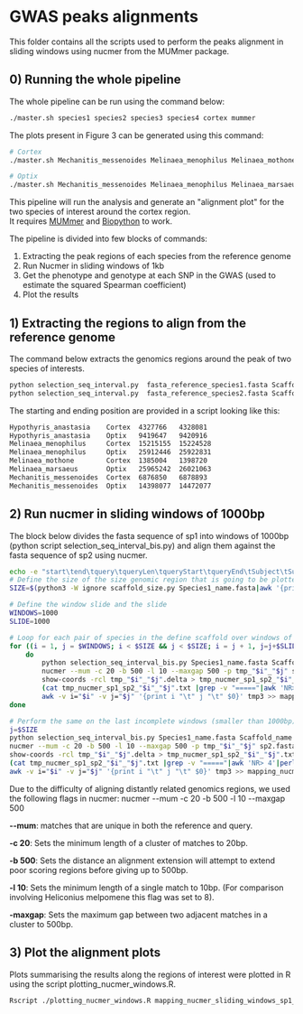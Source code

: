 # GWAS peaks alignments

This folder contains all the scripts used to perform the peaks alignment in sliding windows using nucmer from the MUMmer package.

## 0) Running the whole pipeline

The whole pipeline can be run using the command below: 

``` bash
./master.sh species1 species2 species3 species4 cortex mummer
```

The plots present in Figure 3 can be generated using this command:
``` bash
# Cortex
./master.sh Mechanitis_messenoides Melinaea_menophilus Melinaea_mothone Hypothyris_anastasia Cortex mummer

# Optix
./master.sh Mechanitis_messenoides Melinaea_menophilus Melinaea_marsaeus Hypothyris_anastasia Optix mummer
```

This pipeline will run the analysis and generate an "alignment plot" for the two species of interest around the cortex region.  
It requires  [MUMmer](https://mummer.sourceforge.net/manual/) and [Biopython](http://biopython.org/) to work. 

The pipeline is divided into few blocks of commands:
1) Extracting the peak regions of each species from the reference genome
2) Run Nucmer in sliding windows of 1kb
3) Get the phenotype and genotype at each SNP in the GWAS (used to estimate the squared Spearman coefficient)
4) Plot the results

## 1) Extracting the regions to align from the reference genome

The command below extracts the genomics regions around the peak of two species of interests.

``` bash
python selection_seq_interval.py  fasta_reference_species1.fasta Scaffold_name starting_position_species1 end_position_species1 Species1_name > Species1_name.fasta
python selection_seq_interval.py  fasta_reference_species2.fasta Scaffold_name starting_position_species2 end_position_species2 Species2_name > Species2_name.fasta
```

The starting and ending position are provided in a script looking like this: 
``` bash
Hypothyris_anastasia    Cortex  4327766   4328081
Hypothyris_anastasia    Optix   9419647   9420916
Melinaea_menophilus     Cortex  15215155  15224528
Melinaea_menophilus     Optix   25912446  25922831
Melinaea_mothone        Cortex  1385004   1398720
Melinaea_marsaeus       Optix   25965242  26021063
Mechanitis_messenoides  Cortex  6876850   6878893
Mechanitis_messenoides  Optix   14398077  14472077
```

## 2) Run nucmer in sliding windows of 1000bp
The block below divides the fasta sequence of sp1 into windows of 1000bp (python script selection_seq_interval_bis.py) and align them against the fasta sequence of sp2 using nucmer. 

``` bash
echo -e "start\tend\tquery\tqueryLen\tqueryStart\tqueryEnd\tSubject\tSubjectLen\tSubjectStart\tSubjectEnd\tIdentity" >  mapping_nucmer_sliding_windows_sp1_sp2.txt
# Define the size of the size genomic region that is going to be plotted
SIZE=$(python3 -W ignore scaffold_size.py Species1_name.fasta|awk '{print $2}')

# Define the window slide and the slide
WINDOWS=1000
SLIDE=1000

# Loop for each pair of species in the define scaffold over windows of the same size
for ((i = 1, j = $WINDOWS; i < $SIZE && j < $SIZE; i = j + 1, j=j+$SLIDE)) 
	do
		python selection_seq_interval_bis.py Species1_name.fasta Scaffold_name $i $j > sp1_"$i"_"$j".fasta # get a fasta for a window of 1000bp
		nucmer --mum -c 20 -b 500 -l 10 --maxgap 500 -p tmp_"$i"_"$j" sp2.fasta sp1_"$i"_"$j".fasta # align the window of 1000bp against sp2
		show-coords -rcl tmp_"$i"_"$j".delta > tmp_nucmer_sp1_sp2_"$i"_"$j".txt # Transform the raw mummer output into an output that shows the coordinate
		(cat tmp_nucmer_sp1_sp2_"$i"_"$j".txt |grep -v "====="|awk 'NR> 4'|perl -pe 's/ +/\t/g' |perl -pe 's/^\t//g'|perl -pe 's/\|\t//g'|awk '{print $12"\t"$8"\t"$1"\t"$2"\t"$13"\t"$9"\t"$3"\t"$4"\t"$7}') > tmp3 # extract the useful information for the mummer results and reshape it for plotting
		awk -v i="$i" -v j="$j" '{print i "\t" j "\t" $0}' tmp3 >> mapping_nucmer_sliding_windows_sp1_sp2.txt # Add window number to the final output
done

# Perform the same on the last incomplete windows (smaller than 1000bp)
j=$SIZE
python selection_seq_interval_bis.py Species1_name.fasta Scaffold_name $i $j > sp1_"$i"_"$j".fasta # get a fasta for a window of 1000bp
nucmer --mum -c 20 -b 500 -l 10 --maxgap 500 -p tmp_"$i"_"$j" sp2.fasta sp1_"$i"_"$j".fasta # align the window of 1000bp against sp2
show-coords -rcl tmp_"$i"_"$j".delta > tmp_nucmer_sp1_sp2_"$i"_"$j".txt # Transform the raw mummer output into an output that shows the coordinate
(cat tmp_nucmer_sp1_sp2_"$i"_"$j".txt |grep -v "====="|awk 'NR> 4'|perl -pe 's/ +/\t/g' |perl -pe 's/^\t//g'|perl -pe 's/\|\t//g'|awk '{print $12"\t"$8"\t"$1"\t"$2"\t"$13"\t"$9"\t"$3"\t"$4"\t"$7}') > tmp3 # extract the useful information for the mummer results and reshape it for plotting
awk -v i="$i" -v j="$j" '{print i "\t" j "\t" $0}' tmp3 >> mapping_nucmer_sliding_windows_sp1_sp2.txt # Add window number to the final output
```

Due to the difficulty of aligning distantly related genomics regions, we used the following flags in nucmer:
nucmer --mum -c 20 -b 500 -l 10 --maxgap 500

**--mum**: matches that are unique in both the reference and query.

**-c 20**: Sets the minimum length of a cluster of matches to 20bp.

**-b 500**: Sets the distance an alignment extension will attempt to extend poor scoring regions before giving up to 500bp.

**-l 10**: Sets the minimum length of a single match to 10bp. (For comparison involving Heliconius melpomene this flag was set to 8).

**-maxgap**: Sets the maximum gap between two adjacent matches in a cluster to 500bp. 

## 3) Plot the alignment plots

Plots summarising the results along the regions of interest were plotted in R using the script plotting_nucmer_windows.R.

``` bash
Rscript ./plotting_nucmer_windows.R mapping_nucmer_sliding_windows_sp1_sp2.txt sp1 sp2
```
